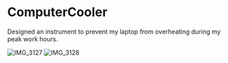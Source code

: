 # ComputerCooler
Designed an instrument to prevent my laptop from overheating during my peak work hours.

![IMG_3127](https://user-images.githubusercontent.com/72175053/134823534-8d415d02-60c2-40d6-8ef3-efb4e3c4e981.jpg)
![IMG_3128](https://user-images.githubusercontent.com/72175053/134823535-8095fe73-c0f8-4623-9155-b90fd7d6338a.jpg)

